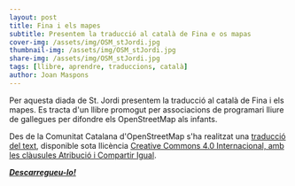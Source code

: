 ```yaml
---
layout: post
title: Fina i els mapes
subtitle: Presentem la traducció al català de Fina e os mapas
cover-img: /assets/img/OSM_stJordi.jpg
thumbnail-img: /assets/img/OSM_stJordi.jpg
share-img: /assets/img/OSM_stJordi.jpg
tags: [llibre, aprendre, traduccions, català]
author: Joan Maspons
---
```


Per aquesta diada de St. Jordi presentem la traducció al català de Fina i els mapes. Es tracta d'un llibre promogut per associacions de programari lliure de gallegues per difondre els OpenStreetMap als infants.


Des de la Comunitat Catalana d'OpenStreetMap s'ha realitzat una [traducció del text](https://github.com/psanxiao/finaeosmapas/pull/7), disponible sota llicència [Creative Commons 4.0 Internacional, amb les clàusules Atribució i Compartir Igual](https://creativecommons.org/licenses/by-sa/4.0/deed.ca).

***[Descarregueu-lo!](https://finaeosmapas.ghandalf.org/downloads/Fina_i_els_mapes.pdf)***
